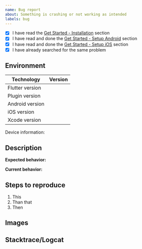 ```yaml
---
name: Bug report
about: Something is crashing or not working as intended
labels: bug
---
```


<!--
    ❗️❗️❗️ IMPORTANT ❗️❗️❗️

    DON'T DELETE THIS TEMPLATE! USE IT TO WRITE YOUR ISSUE.

    If you delete this and you don't give me enough info,
    how would you expect me to solve your issue? Thanks.

    Also, before posting a new issue, make sure to check the following points!
    You may already find an answer to your problem!

    ❗️❗️❗️ IMPORTANT ❗️❗️❗️
-->

- [x] I have read the [Get Started - Installation](https://inappwebview.dev/docs/get-started/installation/) section
- [x] I have read and done the [Get Started - Setup Android](https://inappwebview.dev/docs/get-started/setup-android/) section
- [x] I have read and done the [Get Started - Setup iOS](https://inappwebview.dev/docs/get-started/setup-ios/) section
- [x] I have already searched for the same problem

## Environment

| Technology           | Version       |
| -------------------- | ------------- |
| Flutter version      |               |
| Plugin version       |               |
| Android version      |               |
| iOS version          |               |
| Xcode version        |               |

Device information: <!-- Manufacturer and model -->

## Description

**Expected behavior:** 

**Current behavior:** 

## Steps to reproduce

<!-- Optionally provide the least amount of code that shows this behaviour. -->

1. This
2. Than that
3. Then

## Images <!-- if available, else delete -->  

## Stacktrace/Logcat <!-- if available, else delete -->  
